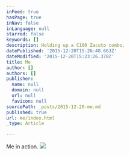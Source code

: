 ```yaml
---
inFeed: true
hasPage: true
inNav: false
inLanguage: null
starred: false
keywords: []
description: Holding up a C100 Zacuto combo.
datePublished: '2015-12-20T15:26:48.663Z'
dateModified: '2015-12-20T15:23:26.370Z'
title: Me
author: []
authors: []
publisher:
  name: null
  domain: null
  url: null
  favicon: null
sourcePath: _posts/2015-12-20-me.md
published: true
url: me/index.html
_type: Article

---
```

Me in action.
![](https://the-grid-user-content.s3-us-west-2.amazonaws.com/63affe43-39f7-4d8e-914d-4371b51593fd.jpg)